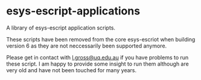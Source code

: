 # esys-escript-applications
A library of esys-escript application scripts. 

These scripts have been removed from the core esys-escriot 
when building version 6 as they are not neccessarily been supported anymore.

Please get in contact with l.gross@uq.edu.au if you have problems to run these script. I am happy to 
provide some insight to run them although are very old and have not been touched for many years.



